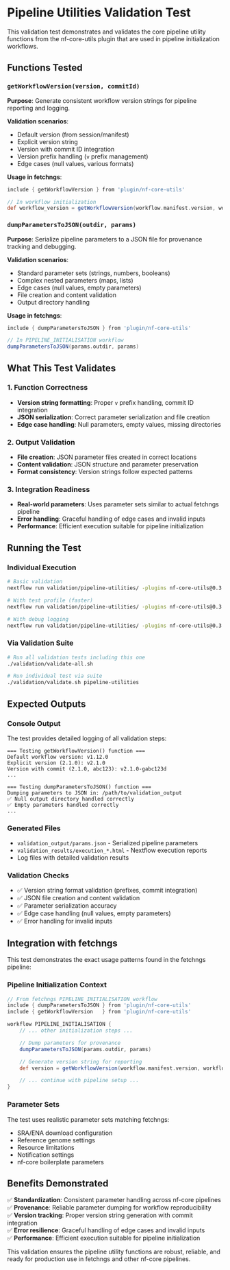 # Pipeline Utilities Validation Test

This validation test demonstrates and validates the core pipeline utility functions from the nf-core-utils plugin that are used in pipeline initialization workflows.

## Functions Tested

### `getWorkflowVersion(version, commitId)`

**Purpose**: Generate consistent workflow version strings for pipeline reporting and logging.

**Validation scenarios**:

- Default version (from session/manifest)
- Explicit version string
- Version with commit ID integration
- Version prefix handling (`v` prefix management)
- Edge cases (null values, various formats)

**Usage in fetchngs**:

```groovy
include { getWorkflowVersion } from 'plugin/nf-core-utils'

// In workflow initialization
def workflow_version = getWorkflowVersion(workflow.manifest.version, workflow.commitId)
```

### `dumpParametersToJSON(outdir, params)`

**Purpose**: Serialize pipeline parameters to a JSON file for provenance tracking and debugging.

**Validation scenarios**:

- Standard parameter sets (strings, numbers, booleans)
- Complex nested parameters (maps, lists)
- Edge cases (null values, empty parameters)
- File creation and content validation
- Output directory handling

**Usage in fetchngs**:

```groovy
include { dumpParametersToJSON } from 'plugin/nf-core-utils'

// In PIPELINE_INITIALISATION workflow
dumpParametersToJSON(params.outdir, params)
```

## What This Test Validates

### 1. Function Correctness

- **Version string formatting**: Proper `v` prefix handling, commit ID integration
- **JSON serialization**: Correct parameter serialization and file creation
- **Edge case handling**: Null parameters, empty values, missing directories

### 2. Output Validation

- **File creation**: JSON parameter files created in correct locations
- **Content validation**: JSON structure and parameter preservation
- **Format consistency**: Version strings follow expected patterns

### 3. Integration Readiness

- **Real-world parameters**: Uses parameter sets similar to actual fetchngs pipeline
- **Error handling**: Graceful handling of edge cases and invalid inputs
- **Performance**: Efficient execution suitable for pipeline initialization

## Running the Test

### Individual Execution

```bash
# Basic validation
nextflow run validation/pipeline-utilities/ -plugins nf-core-utils@0.3.0

# With test profile (faster)
nextflow run validation/pipeline-utilities/ -plugins nf-core-utils@0.3.0 -profile test

# With debug logging
nextflow run validation/pipeline-utilities/ -plugins nf-core-utils@0.3.0 -profile debug
```

### Via Validation Suite

```bash
# Run all validation tests including this one
./validation/validate-all.sh

# Run individual test via suite
./validation/validate.sh pipeline-utilities
```

## Expected Outputs

### Console Output

The test provides detailed logging of all validation steps:

```
=== Testing getWorkflowVersion() function ===
Default workflow version: v1.12.0
Explicit version (2.1.0): v2.1.0
Version with commit (2.1.0, abc123): v2.1.0-gabc123d
...

=== Testing dumpParametersToJSON() function ===
Dumping parameters to JSON in: /path/to/validation_output
✅ Null output directory handled correctly
✅ Empty parameters handled correctly
...
```

### Generated Files

- `validation_output/params.json` - Serialized pipeline parameters
- `validation_results/execution_*.html` - Nextflow execution reports
- Log files with detailed validation results

### Validation Checks

- ✅ Version string format validation (prefixes, commit integration)
- ✅ JSON file creation and content validation
- ✅ Parameter serialization accuracy
- ✅ Edge case handling (null values, empty parameters)
- ✅ Error handling for invalid inputs

## Integration with fetchngs

This test demonstrates the exact usage patterns found in the fetchngs pipeline:

### Pipeline Initialization Context

```groovy
// From fetchngs PIPELINE_INITIALISATION workflow
include { dumpParametersToJSON } from 'plugin/nf-core-utils'
include { getWorkflowVersion   } from 'plugin/nf-core-utils'

workflow PIPELINE_INITIALISATION {
    // ... other initialization steps ...

    // Dump parameters for provenance
    dumpParametersToJSON(params.outdir, params)

    // Generate version string for reporting
    def version = getWorkflowVersion(workflow.manifest.version, workflow.commitId)

    // ... continue with pipeline setup ...
}
```

### Parameter Sets

The test uses realistic parameter sets matching fetchngs:

- SRA/ENA download configuration
- Reference genome settings
- Resource limitations
- Notification settings
- nf-core boilerplate parameters

## Benefits Demonstrated

✅ **Standardization**: Consistent parameter handling across nf-core pipelines  
✅ **Provenance**: Reliable parameter dumping for workflow reproducibility  
✅ **Version tracking**: Proper version string generation with commit integration  
✅ **Error resilience**: Graceful handling of edge cases and invalid inputs  
✅ **Performance**: Efficient execution suitable for pipeline initialization

This validation ensures the pipeline utility functions are robust, reliable, and ready for production use in fetchngs and other nf-core pipelines.
